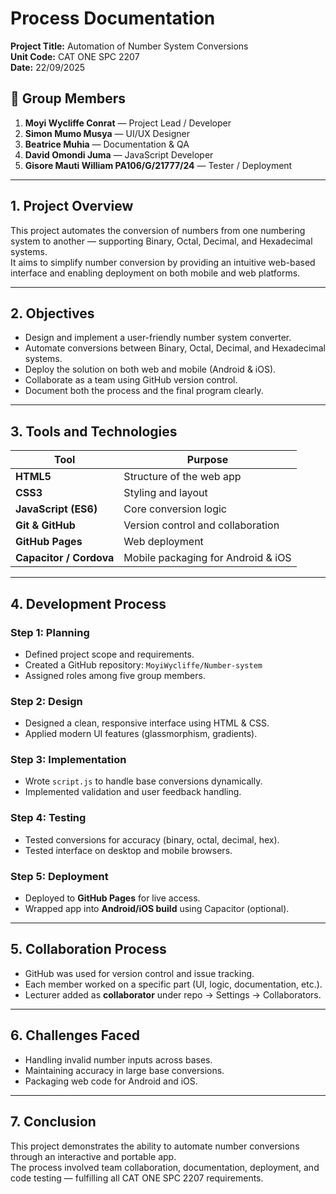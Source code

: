 # Process Documentation

**Project Title:** Automation of Number System Conversions  
**Unit Code:** CAT ONE SPC 2207  
**Date:** 22/09/2025

## 👥 Group Members

1. **Moyi Wycliffe Conrat** — Project Lead / Developer  
2. **Simon Mumo Musya** — UI/UX Designer  
3. **Beatrice Muhia** — Documentation & QA  
4. **David Omondi Juma** — JavaScript Developer  
5. **Gisore Mauti William PA106/G/21777/24** — Tester / Deployment

---

## 1. Project Overview

This project automates the conversion of numbers from one numbering system to another — supporting Binary, Octal, Decimal, and Hexadecimal systems.  
It aims to simplify number conversion by providing an intuitive web-based interface and enabling deployment on both mobile and web platforms.

---

## 2. Objectives

- Design and implement a user-friendly number system converter.  
- Automate conversions between Binary, Octal, Decimal, and Hexadecimal systems.  
- Deploy the solution on both web and mobile (Android & iOS).  
- Collaborate as a team using GitHub version control.  
- Document both the process and the final program clearly.

---

## 3. Tools and Technologies

| Tool | Purpose |
|------|----------|
| **HTML5** | Structure of the web app |
| **CSS3** | Styling and layout |
| **JavaScript (ES6)** | Core conversion logic |
| **Git & GitHub** | Version control and collaboration |
| **GitHub Pages** | Web deployment |
| **Capacitor / Cordova** | Mobile packaging for Android & iOS |

---

## 4. Development Process

### Step 1: Planning

- Defined project scope and requirements.
- Created a GitHub repository: `MoyiWycliffe/Number-system`
- Assigned roles among five group members.

### Step 2: Design

- Designed a clean, responsive interface using HTML & CSS.
- Applied modern UI features (glassmorphism, gradients).

### Step 3: Implementation

- Wrote `script.js` to handle base conversions dynamically.
- Implemented validation and user feedback handling.

### Step 4: Testing

- Tested conversions for accuracy (binary, octal, decimal, hex).  
- Tested interface on desktop and mobile browsers.

### Step 5: Deployment

- Deployed to **GitHub Pages** for live access.
- Wrapped app into **Android/iOS build** using Capacitor (optional).

---

## 5. Collaboration Process

- GitHub was used for version control and issue tracking.
- Each member worked on a specific part (UI, logic, documentation, etc.).
- Lecturer added as **collaborator** under repo → Settings → Collaborators.

---

## 6. Challenges Faced

- Handling invalid number inputs across bases.  
- Maintaining accuracy in large base conversions.  
- Packaging web code for Android and iOS.

---

## 7. Conclusion

This project demonstrates the ability to automate number conversions through an interactive and portable app.  
The process involved team collaboration, documentation, deployment, and code testing — fulfilling all CAT ONE SPC 2207 requirements.
